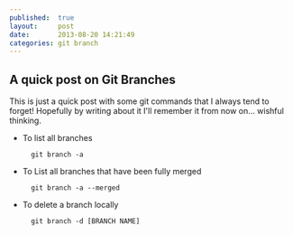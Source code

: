 ```yaml
---
published:  true
layout:     post
date:       2013-08-20 14:21:49
categories: git branch
---
```


## A quick post on Git Branches

This is just a quick post with some git commands that I always tend to forget! Hopefully by writing about it I'll remember it from now on... wishful thinking.

- To list all branches

        git branch -a

- To List all branches that have been fully merged

        git branch -a --merged

- To delete a branch locally

        git branch -d [BRANCH NAME]

